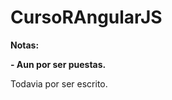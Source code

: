 # CursoRAngularJS

<!----Notas---->
**Notas:**

**- Aun por ser puestas.**
<!----Separador de las notas---->

<!----Directorio con descripción de los programas---->
Todavia por ser escrito.
<!----Separador del directorio con descripción de los programas---->
